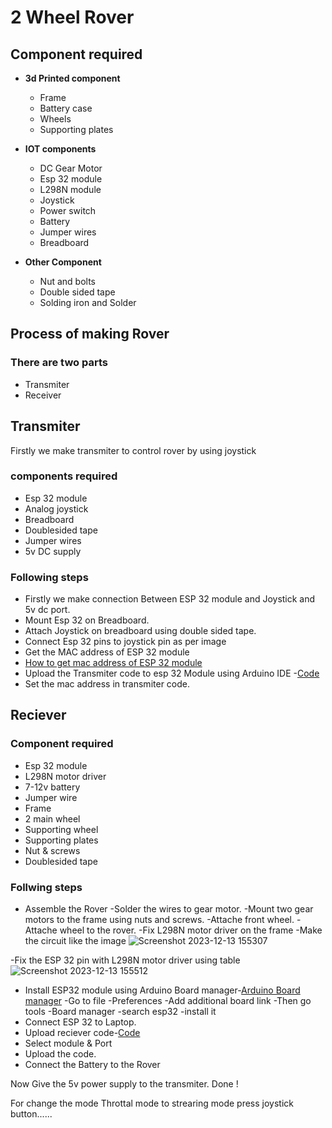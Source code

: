 # **2 Wheel Rover**

## **Component required** 

- **3d Printed component** 
    - Frame
    - Battery case
    - Wheels
    - Supporting plates

- **IOT components**
   -   DC Gear Motor
   -   Esp 32 module
   -   L298N module 
   -   Joystick
   -   Power switch
   -   Battery
   -   Jumper wires
   -   Breadboard

- **Other Component**

   -  Nut and bolts
   -  Double sided tape
   -  Solding iron and Solder

## Process of making Rover 
### There are two parts 

- Transmiter
- Receiver

## Transmiter
Firstly we make transmiter to control rover by using joystick
### components required 

-  Esp 32 module
-  Analog joystick
-  Breadboard
-  Doublesided tape
-  Jumper wires
-  5v DC supply

### Following steps

 -  Firstly we make connection Between ESP 32 module and Joystick and 5v dc port.
 -  Mount Esp 32 on Breadboard.
 -  Attach Joystick on breadboard using double sided tape.
 -  Connect Esp 32 pins to joystick pin as per image
 - Get the MAC address of ESP 32 module
 - [How to get mac address of ESP 32 module](https://github.com/Rishiekak/Rover/tree/main/Documentation/how_read_mac_address_ESP32)
 - Upload the Transmiter code to esp 32 Module using Arduino IDE -[Code](https://github.com/Rishiekak/Rover/blob/main/Documentation/2_wheel_rover/transmiter_code.ino)
 - Set the mac address in transmiter code.
## Reciever
### Component required
 - Esp 32 module
 - L298N motor driver
 - 7-12v battery
 - Jumper wire
 - Frame
 - 2 main wheel 
 - Supporting wheel
 - Supporting plates 
 - Nut & screws
 - Doublesided tape
 
 ### Follwing steps
 
 
 - Assemble the Rover
 -Solder the wires to gear motor.
 -Mount two gear motors to the frame using nuts and screws.
 -Attache front wheel.
 -Attache wheel to the rover.
 -Fix L298N motor driver on the frame 
 -Make the circuit like the image
![Screenshot 2023-12-13 155307](https://github.com/Rishiekak/Rover/assets/129143946/13ef081a-270e-49a2-a04a-6bcd230d811e)

 -Fix the ESP 32 pin with L298N motor driver using table
 ![Screenshot 2023-12-13 155512](https://github.com/Rishiekak/Rover/assets/129143946/0ae3763a-25d5-4977-999b-4bb9b410abe3)

 - Install ESP32 module using Arduino Board manager-[Arduino Board manager](https://www.youtube.com/redirect?event=video_description&redir_token=QUFFLUhqbnA0Q1kwQUNDeDJuMUJhbmpDaGJmYUF0endRZ3xBQ3Jtc0trekRUOVpSYXpVZW1ERWUxellycXlTWUFjZDlBc3B2UUluT0hMcnJTY2ljZnEzY2M1OUE4OXNxTmgwYnliSjFYUmhLOVBNRUlwbjJBak51ellEMnRuYkJYYVZ5cV8xekY2NHNrV3Y1VUtmajJOdDEzdw&q=https://dl.espressif.com/dl/package_esp32_index.json&v=uNXP95vOytw)
 -Go to file 
 -Preferences
 -Add additional board link
 -Then go tools
 -Board manager
 -search esp32
 -install it
 - Connect ESP 32 to Laptop.
 - Upload reciever code-[Code](https://github.com/Rishiekak/Rover/blob/main/Documentation/2_wheel_rover/Reciever_code.ino)
 - Select module & Port
 - Upload the code.
 - Connect the Battery to the Rover
 
 Now Give the 5v power supply to the transmiter.
 Done !

For change the mode 
Throttal mode to strearing mode press joystick button......

